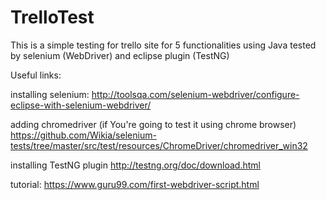 # TrelloTest
This is a simple testing for trello site for 5 functionalities using Java tested by selenium (WebDriver) and eclipse plugin (TestNG)


Useful links:

installing selenium:
http://toolsqa.com/selenium-webdriver/configure-eclipse-with-selenium-webdriver/

adding chromedriver (if You're going to test it using chrome browser)
https://github.com/Wikia/selenium-tests/tree/master/src/test/resources/ChromeDriver/chromedriver_win32

installing TestNG plugin
http://testng.org/doc/download.html

tutorial:
https://www.guru99.com/first-webdriver-script.html
